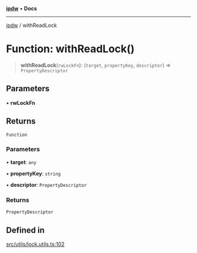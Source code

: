 [**ipdw**](../README.md) • **Docs**

***

[ipdw](../globals.md) / withReadLock

# Function: withReadLock()

> **withReadLock**(`rwLockFn`): (`target`, `propertyKey`, `descriptor`) => `PropertyDescriptor`

## Parameters

• **rwLockFn**

## Returns

`Function`

### Parameters

• **target**: `any`

• **propertyKey**: `string`

• **descriptor**: `PropertyDescriptor`

### Returns

`PropertyDescriptor`

## Defined in

[src/utils/lock.utils.ts:102](https://github.com/ansi-code/ipdw/blob/01fadcc9abca9fbd90e38855b259b101aa727349/src/utils/lock.utils.ts#L102)
